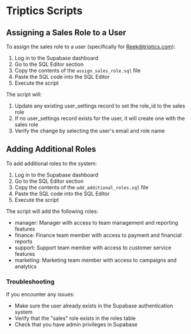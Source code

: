 # Triptics Scripts

## Assigning a Sales Role to a User

To assign the sales role to a user (specifically for Reek@triptics.com):

1. Log in to the Supabase dashboard
2. Go to the SQL Editor section
3. Copy the contents of the `assign_sales_role.sql` file
4. Paste the SQL code into the SQL Editor
5. Execute the script

The script will:
1. Update any existing user_settings record to set the role_id to the sales role
2. If no user_settings record exists for the user, it will create one with the sales role
3. Verify the change by selecting the user's email and role name

## Adding Additional Roles

To add additional roles to the system:

1. Log in to the Supabase dashboard
2. Go to the SQL Editor section
3. Copy the contents of the `add_additional_roles.sql` file
4. Paste the SQL code into the SQL Editor
5. Execute the script

The script will add the following roles:
- manager: Manager with access to team management and reporting features
- finance: Finance team member with access to payment and financial reports
- support: Support team member with access to customer service features
- marketing: Marketing team member with access to campaigns and analytics

### Troubleshooting

If you encounter any issues:
- Make sure the user already exists in the Supabase authentication system
- Verify that the "sales" role exists in the roles table
- Check that you have admin privileges in Supabase 